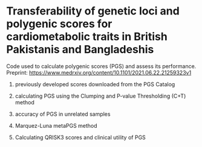# Transferability of genetic loci and polygenic scores for cardiometabolic traits in British Pakistanis and Bangladeshis

Code used to calculate polygenic scores (PGS) and assess its performance. 
Preprint: https://www.medrxiv.org/content/10.1101/2021.06.22.21259323v1

1. previously developed scores downloaded from the PGS Catalog

2. calculating PGS using the Clumping and P-value Thresholding (C+T) method

3. accuracy of PGS in unrelated samples

4. Marquez-Luna metaPGS method

5. Calculating QRISK3 scores and clinical utility of PGS
